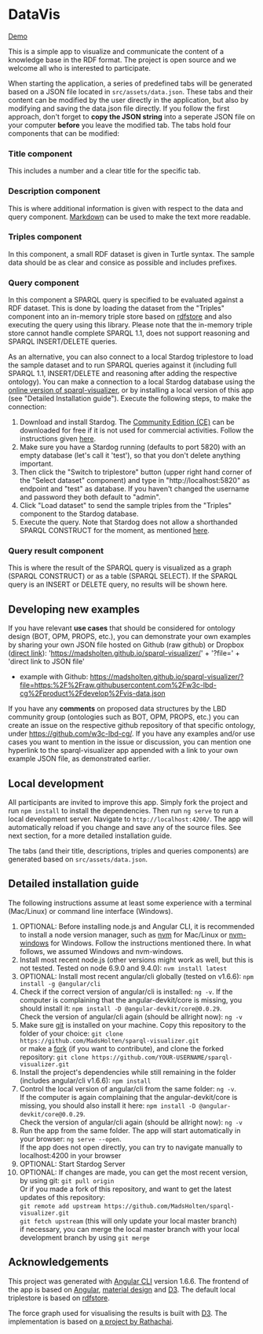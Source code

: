 # DataVis

[Demo](https://madsholten.github.io/sparql-visualizer/)

This is a simple app to visualize and communicate the content of a knowledge base in the RDF format. The project is open source and we welcome all who is interested to participate.

When starting the application, a series of predefined tabs will be generated based on a JSON file located in `src/assets/data.json`. These tabs and their content can be modified by the user directly in the application, but also by modifying and saving the data.json file directly. If you follow the first approach, don't forget to **copy the JSON string** into a seperate JSON file on your computer **before** you leave the modified tab. The tabs hold four components that can be modified:

### Title component

This includes a number and a clear title for the specific tab.

### Description component

This is where additional information is given with respect to the data and query component. [Markdown](https://github.com/adam-p/markdown-here/wiki/Markdown-Cheatsheet) can be used to make the text more readable.

### Triples component

In this component, a small RDF dataset is given in Turtle syntax. The sample data should be as clear and consice as possible and includes prefixes.

### Query component

In this component a SPARQL query is specified to be evaluated against a RDF dataset. This is done by loading the dataset from the "Triples" component into an in-memory triple store based on [rdfstore](https://www.npmjs.com/package/rdfstore) and also executing the query using this library. Please note that the in-memory triple store cannot handle complete SPARQL 1.1, does not support reasoning and SPARQL INSERT/DELETE queries.

As an alternative, you can also connect to a local Stardog triplestore to load the sample dataset and to run SPARQL queries against it (including full SPARQL 1.1, INSERT/DELETE and reasoning after adding the respective ontology). You can make a connection to a local Stardog database using the [online version of sparql-visualizer](https://madsholten.github.io/sparql-visualizer/), or by installing a local version of this app (see "Detailed Installation guide"). Execute the following steps, to make the connection:
1) Download and install Stardog. The [Community Edition (CE)](https://www.stardog.com/versions) can be downloaded for free if it is not used for commercial activities. Follow the instructions given [here](https://www.stardog.com/docs/#_quick_start_guide).
2) Make sure you have a Stardog running (defaults to port 5820) with an empty database (let's call it 'test'), so that you don't delete anything important. 
3) Then click the \"Switch to triplestore\" button (upper right hand corner of the \"Select dataset\" component) and type in "http://localhost:5820" as endpoint and "test" as database. If you haven't changed the username and password they both default to "admin".
4) Click "Load dataset" to send the sample triples from the "Triples" component to the Stardog database.
5) Execute the query. Note that Stardog does not allow a shorthanded SPARQL CONSTRUCT for the moment, as mentioned [here](https://community.stardog.com/t/stardog-does-not-support-short-sparql-construct/824).

### Query result component

This is where the result of the SPARQL query is visualized as a graph (SPARQL CONSTRUCT) or as a table (SPARQL SELECT). If the SPARQL query is an INSERT or DELETE query, no results will be shown here.

## Developing new examples

If you have relevant **use cases** that should be considered for ontology design (BOT, OPM, PROPS, etc.), you can demonstrate your own examples by sharing your own JSON file hosted on Github (raw github) or Dropbox ([direct link](https://zapier.com/learn/how-to/generate-direct-dropbox-link/)): 'https://madsholten.github.io/sparql-visualizer/' + '?file=' + 'direct link to JSON file'

* example with Github: https://madsholten.github.io/sparql-visualizer/?file=https:%2F%2Fraw.githubusercontent.com%2Fw3c-lbd-cg%2Fproduct%2Fdevelop%2Fvis-data.json

If you have any **comments** on proposed data structures by the LBD community group (ontologies such as BOT, OPM, PROPS, etc.) you can create an issue on the respective github repository of that specific ontology, under https://github.com/w3c-lbd-cg/. If you have any examples and/or use cases you want to mention in the issue or discussion, you can mention one hyperlink to the sparql-visualizer app appended with a link to your own example JSON file, as demonstrated earlier.

## Local development

All participants are invited to improve this app. Simply fork the project and run `npm install` to install the dependencies. Then run `ng serve` to run a local development server. Navigate to `http://localhost:4200/`. The app will automatically reload if you change and save any of the source files. See next section, for a more detailed installation guide.

The tabs (and their title, descriptions, triples and queries components) are generated based on `src/assets/data.json`.

## Detailed installation guide
The following instructions assume at least some experience with a terminal (Mac/Linux) or command line interface (Windows).
1) OPTIONAL: Before installing node.js and Angular CLI, it is recommended to install a node version manager, such as [nvm](https://github.com/creationix/nvm) for Mac/Linux or [nvm-windows](https://github.com/coreybutler/nvm-windows) for Windows. Follow the instructions mentioned there. In what follows, we assumed Windows and nvm-windows.
2) Install most recent node.js (other versions might work as well, but this is not tested. Tested on node 6.9.0 and 9.4.0): 
`nvm install latest`
3) OPTIONAL: Install most recent angular/cli globally (tested on v1.6.6): 
`npm install -g @angular/cli`
4) Check if the correct version of angular/cli is installed: 
`ng -v`.
If the computer is complaining that the angular-devkit/core is missing, you should install it: 
`npm install -D @angular-devkit/core@0.0.29`.<br />
Check the version of angular/cli again (should be allright now): 
`ng -v`
5) Make sure [git](https://git-scm.com/book/en/v2/Getting-Started-Installing-Git) is installed on your machine. Copy this repository to the folder of your choice: 
`git clone https://github.com/MadsHolten/sparql-visualizer.git`<br />
or make a [fork](https://guides.github.com/activities/forking/) (if you want to contribute), and clone the forked repository: 
`git clone https://github.com/YOUR-USERNAME/sparql-visualizer.git`
6) Install the project's dependencies while still remaining in the folder (includes angular/cli v1.6.6): 
`npm install`
7) Control the local version of angular/cli from the same folder: 
`ng -v`.<br />
If the computer is again complaining that the angular-devkit/core is missing, you should also install it here: 
`npm install -D @angular-devkit/core@0.0.29`. <br />
Check the version of angular/cli again (should be allright now): 
`ng -v`
8) Run the app from the same folder. The app will start automatically in your browser: 
`ng serve --open`.<br />
If the app does not open directly, you can try to navigate manually to localhost:4200 in your browser
9) OPTIONAL: Start Stardog Server
10) OPTIONAL: If changes are made, you can get the most recent version, by using git: 
`git pull origin`<br />
Or if you made a fork of this repository, and want to get the latest updates of this repository:<br />
`git remote add upstream https://github.com/MadsHolten/sparql-visualizer.git`<br />
`git fetch upstream` (this will only update your local master branch)<br />
if necessary, you can merge the local master branch with your local development branch by using `git merge`

## Acknowledgements

This project was generated with [Angular CLI](https://github.com/angular/angular-cli) version 1.6.6. The frontend of the app is based on [Angular](https://angular.io/), [material design](https://material.angular.io/) and [D3](https://d3js.org/). The default local triplestore is based on [rdfstore](https://github.com/antoniogarrote/rdfstore-js).

The force graph used for visualising the results is built with [D3](https://d3js.org/). The implementation is based on [a project by Rathachai](https://github.com/Rathachai/d3rdf).
